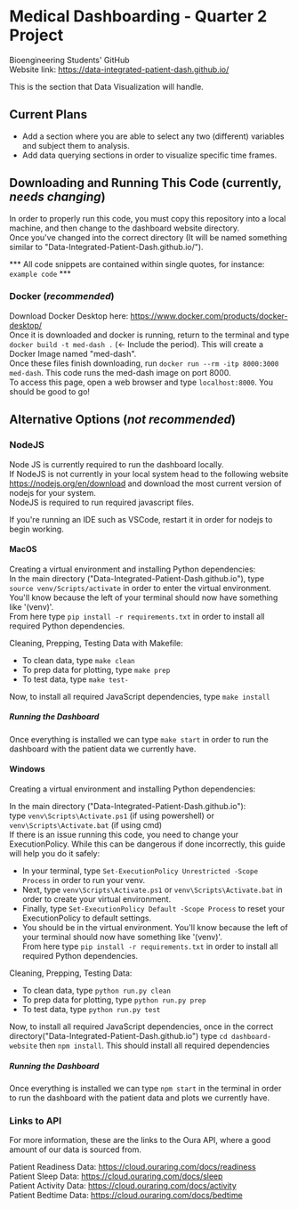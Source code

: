 # Medical Dashboarding - Quarter 2 Project

Bioengineering Students' GitHub
<br> Website link: https://data-integrated-patient-dash.github.io/

This is the section that Data Visualization will handle. 

## Current Plans
- Add a section where you are able to select any two (different) variables and subject them to analysis.<br>
- Add data querying sections in order to visualize specific time frames.


## Downloading and Running This Code (currently, *needs changing*)
In order to properly run this code, you must copy this repository into a local machine, and then change to the dashboard website directory. <br>Once you've changed into the correct directory (It will be named something similar to "Data-Integrated-Patient-Dash.github.io/"). <br>

 *** All code snippets are contained within single quotes, for instance: `example code` ***

### Docker (*recommended*)
Download Docker Desktop here: https://www.docker.com/products/docker-desktop/ <br>
Once it is downloaded and docker is running, return to the terminal and type `docker build -t med-dash .` (<- Include the period). This will create a Docker Image named "med-dash".<br>
Once these files finish downloading, run `docker run --rm -itp 8000:3000 med-dash`. This code runs the med-dash image on port 8000. <br>
To access this page, open a web browser and type `localhost:8000`. You should be good to go!<br>

## Alternative Options (*not recommended*) 
### NodeJS
Node JS is currently required to run the dashboard locally. <br> If NodeJS is not currently in your local system head to the following website https://nodejs.org/en/download and download the most current version of nodejs for your system.<br> 
NodeJS is required to run required javascript files.<br>

If you're running an IDE such as VSCode, restart it in order for nodejs to begin working. <br>

#### MacOS
Creating a virtual environment and installing Python dependencies:<br>
In the main directory ("Data-Integrated-Patient-Dash.github.io"), type `source venv/Scripts/activate` in order to enter the virtual environment.<br>  You'll know because the left of your terminal should now have something like '(venv)'.<br>
From here type `pip install -r requirements.txt` in order to install all required Python dependencies. <br>

Cleaning, Prepping, Testing Data with Makefile:<br>
- To clean data, type `make clean`
- To prep data for plotting, type `make prep`
- To test data, type `make test-`

Now, to install all required JavaScript dependencies, type `make install` <br>

##### Running the Dashboard
Once everything is installed we can type `make start` in order to run the dashboard with the patient data we currently have. <br>

#### Windows
Creating a virtual environment and installing Python dependencies:<br>


In the main directory ("Data-Integrated-Patient-Dash.github.io"):<br> type `venv\Scripts\Activate.ps1` (if using powershell) or `venv\Scripts\Activate.bat` (if using cmd) <br>
If there is an issue running this code, you need to change your ExecutionPolicy. While this can be dangerous if done incorrectly, this guide will help you do it safely: <br>
- In your terminal, type `Set-ExecutionPolicy Unrestricted -Scope Process` in order to run your venv.
- Next, type `venv\Scripts\Activate.ps1` or `venv\Scripts\Activate.bat` in order to create your virtual environment.
- Finally, type `Set-ExecutionPolicy Default -Scope Process` to reset your ExecutionPolicy to default settings.
- You should be in the virtual environment. You'll know because the left of your terminal should now have something like '(venv)'. <br>
From here type `pip install -r requirements.txt` in order to install all required Python dependencies. <br>

Cleaning, Prepping, Testing Data:<br>
- To clean data, type `python run.py clean`
- To prep data for plotting, type `python run.py prep`
- To test data, type `python run.py test`

Now, to install all required JavaScript dependencies, once in the correct directory("Data-Integrated-Patient-Dash.github.io") type `cd dashboard-website` then `npm install`. This should install all required dependencies <br>

##### Running the Dashboard 
Once everything is installed we can type `npm start` in the terminal in order to run the dashboard with the patient data and plots we currently have.<br>


### Links to API
For more information, these are the links to the Oura API, where a good amount of our data is sourced from. 

Patient Readiness Data: https://cloud.ouraring.com/docs/readiness <br>
Patient Sleep Data: https://cloud.ouraring.com/docs/sleep <br>
Patient Activity Data: https://cloud.ouraring.com/docs/activity <br>
Patient Bedtime Data: https://cloud.ouraring.com/docs/bedtime <br>

